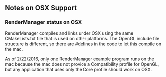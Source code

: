 ## Notes on OSX Support 

### RenderManager status on OSX

RenderManager compiles and links under OSX using the same CMakeLists.txt
file that is used on other platforms.  The OpenGL include file structure
is different, so there are #defines in the code to let this compile on
the mac.

As of 2/22/2016, only one RenderManager example program runs on the mac
because the mac does not provide a Compatibility profile for OpenGL, but
any application that uses only the Core profile should work on OSX.

